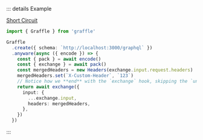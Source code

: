 ::: details Example

<div class="ExampleSnippet">
<a href="../../examples/anyware/short-circuit">Short Circuit</a>

<!-- dprint-ignore-start -->
```ts twoslash
import { Graffle } from 'graffle'

Graffle
  .create({ schema: `http://localhost:3000/graphql` })
  .anyware(async ({ encode }) => {
    const { pack } = await encode()
    const { exchange } = await pack()
    const mergedHeaders = new Headers(exchange.input.request.headers)
    mergedHeaders.set(`X-Custom-Header`, `123`)
    // Notice how we **end** with the `exchange` hook, skipping the `unpack` and `decode` hooks.
    return await exchange({
      input: {
        ...exchange.input,
        headers: mergedHeaders,
      },
    })
  })
```
<!-- dprint-ignore-end -->

</div>
:::
